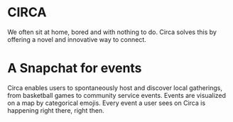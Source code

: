 # CIRCA

We often sit at home, bored and with nothing to do. Circa solves this by offering a novel and innovative way to connect. 

# A Snapchat for events
Circa enables users to spontaneously host and discover local gatherings, from basketball games to community service events.
Events are visualized on a map by categorical emojis. Every event a user sees on Circa is happening right there, right then.

